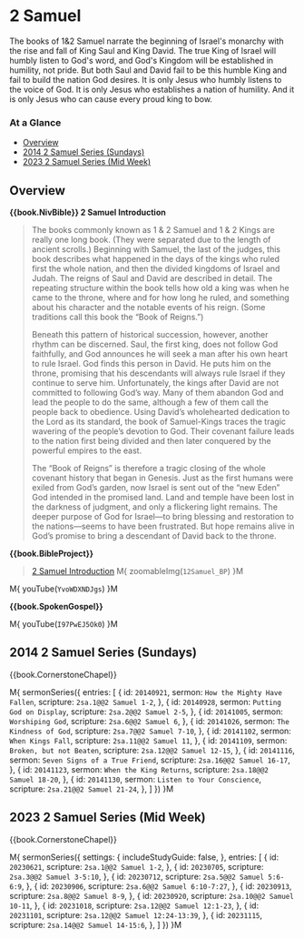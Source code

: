 # 2 Samuel

The books of 1&2 Samuel narrate the beginning of Israel's monarchy
with the rise and fall of King Saul and King David. The true King of
Israel will humbly listen to God's word, and God's Kingdom will be
established in humility, not pride. But both Saul and David fail to be
this humble King and fail to build the nation God desires. It is only
Jesus who humbly listens to the voice of God. It is only Jesus who
establishes a nation of humility. And it is only Jesus who can cause
every proud king to bow.

### At a Glance

- [Overview](#overview)
- [2014 2 Samuel Series (Sundays)](#2014-2-samuel-series-sundays)
- [2023 2 Samuel Series (Mid Week)](#2023-2-samuel-series-mid-week)


## Overview

**{{book.NivBible}} 2 Samuel Introduction**

> The books commonly known as 1 & 2 Samuel and 1 & 2 Kings are really
> one long book. (They were separated due to the length of ancient
> scrolls.) Beginning with Samuel, the last of the judges, this book
> describes what happened in the days of the kings who ruled first the
> whole nation, and then the divided kingdoms of Israel and Judah. The
> reigns of Saul and David are described in detail. The repeating
> structure within the book tells how old a king was when he came to the
> throne, where and for how long he ruled, and something about his
> character and the notable events of his reign. (Some traditions call
> this book the “Book of Reigns.”)
> 
> Beneath this pattern of historical succession, however, another rhythm
> can be discerned. Saul, the first king, does not follow God
> faithfully, and God announces he will seek a man after his own heart
> to rule Israel. God finds this person in David. He puts him on the
> throne, promising that his descendants will always rule Israel if they
> continue to serve him. Unfortunately, the kings after David are not
> committed to following God’s way. Many of them abandon God and lead
> the people to do the same, although a few of them call the people back
> to obedience. Using David’s wholehearted dedication to the Lord as its
> standard, the book of Samuel-Kings traces the tragic wavering of the
> people’s devotion to God. Their covenant failure leads to the nation
> first being divided and then later conquered by the powerful empires
> to the east.
> 
> The “Book of Reigns” is therefore a tragic closing of the whole
> covenant history that began in Genesis. Just as the first humans were
> exiled from God’s garden, now Israel is sent out of the “new Eden” God
> intended in the promised land. Land and temple have been lost in the
> darkness of judgment, and only a flickering light remains. The deeper
> purpose of God for Israel—to bring blessing and restoration to the
> nations—seems to have been frustrated. But hope remains alive in God’s
> promise to bring a descendant of David back to the throne.


**{{book.BibleProject}}**

> [2 Samuel Introduction](https://bibleproject.com/explore/video/2-samuel/)
M{ zoomableImg(`12Samuel_BP`) }M

M{ youTube(`YvoWDXNDJgs`) }M

**{{book.SpokenGospel}}**

M{ youTube(`I97PwEJ5Ok0`) }M


## 2014 2 Samuel Series (Sundays)

{{book.CornerstoneChapel}}

M{ sermonSeries({
  entries: [
    { id: `20140921`, sermon: `How the Mighty Have Fallen`,   scripture: `2sa.1@@2 Samuel 1-2`,    },
    { id: `20140928`, sermon: `Putting God on Display`,       scripture: `2sa.2@@2 Samuel 2-5`,    },
    { id: `20141005`, sermon: `Worshiping God`,               scripture: `2sa.6@@2 Samuel 6`,      },
    { id: `20141026`, sermon: `The Kindness of God`,          scripture: `2sa.7@@2 Samuel 7-10`,   },
    { id: `20141102`, sermon: `When Kings Fall`,              scripture: `2sa.11@@2 Samuel 11`,    },
    { id: `20141109`, sermon: `Broken, but not Beaten`,       scripture: `2sa.12@@2 Samuel 12-15`, },
    { id: `20141116`, sermon: `Seven Signs of a True Friend`, scripture: `2sa.16@@2 Samuel 16-17`, },
    { id: `20141123`, sermon: `When the King Returns`,        scripture: `2sa.18@@2 Samuel 18-20`, },
    { id: `20141130`, sermon: `Listen to Your Conscience`,    scripture: `2sa.21@@2 Samuel 21-24`, },
  ]
}) }M




## 2023 2 Samuel Series (Mid Week)

{{book.CornerstoneChapel}}

M{ sermonSeries({
  settings: {
    includeStudyGuide: false,
  },
  entries: [
    { id: `20230621`, scripture: `2sa.1@@2 Samuel 1-2`,          },
    { id: `20230705`, scripture: `2sa.3@@2 Samuel 3-5:10`,       },
    { id: `20230712`, scripture: `2sa.5@@2 Samuel 5:6-6:9`,      },
    { id: `20230906`, scripture: `2sa.6@@2 Samuel 6:10-7:27`,    },
    { id: `20230913`, scripture: `2sa.8@@2 Samuel 8-9`,          },
    { id: `20230920`, scripture: `2sa.10@@2 Samuel 10-11`,       },
    { id: `20231018`, scripture: `2sa.12@@2 Samuel 12:1-23`,     },
    { id: `20231101`, scripture: `2sa.12@@2 Samuel 12:24-13:39`, },
    { id: `20231115`, scripture: `2sa.14@@2 Samuel 14-15:6`,     },
  ]
}) }M
